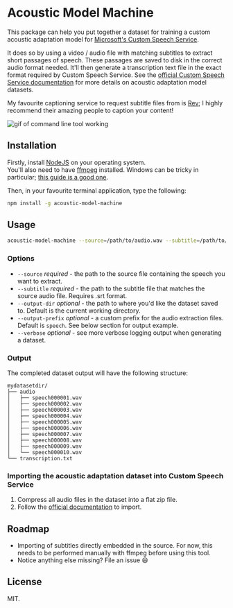 # Acoustic Model Machine

This package can help you put together a dataset for training a custom acoustic adaptation model for [Microsoft's Custom Speech Service](https://azure.microsoft.com/en-us/services/cognitive-services/custom-speech-service/).

It does so by using a video / audio file with matching subtitles to extract short passages of speech. These passages are saved to disk in the correct audio format needed. It'll then generate a transcription text file in the exact format required by Custom Speech Service. See the [official Custom Speech Service documentation](https://docs.microsoft.com/en-us/azure/cognitive-services/custom-speech-service/customspeech-how-to-topics/cognitive-services-custom-speech-create-acoustic-model) for more details on acoustic adaptation model datasets.

My favourite captioning service to request subtitle files from is [Rev](https://www.rev.com/blog/coupon/?ref=susanhinton); I highly recommend their amazing people to caption your content!

![gif of command line tool working](http://i.imgur.com/CZWEkhB.gif)

## Installation

Firstly, install [NodeJS](https://nodejs.org) on your operating system.  
You'll also need to have [ffmpeg](http://ffmpeg.org/download.html) installed. Windows can be tricky in particular; [this guide is a good one](http://www.wikihow.com/Install-FFmpeg-on-Windows).

Then, in your favourite terminal application, type the following:

```bash
npm install -g acoustic-model-machine

```

## Usage

```bash
acoustic-model-machine --source=/path/to/audio.wav --subtitle=/path/to/subtitle.srt --output-dir=mydatasetdir
```


### Options

+ `--source` _required_ - the path to the source file containing the speech you want to extract.
+ `--subtitle` _required_ - the path to the subtitle file that matches the source audio file. Requires .srt format.
+ `--output-dir` _optional_ - the path to where you'd like the dataset saved to. Default is the current working directory.
+ `--output-prefix` _optional_ - a custom prefix for the audio extraction files. Default is `speech`. See below section for output example.
+ `--verbose` _optional_ - see more verbose logging output when generating a dataset.

### Output

The completed dataset output will have the following structure:

```
mydatasetdir/
├── audio
│   ├── speech000001.wav
│   ├── speech000002.wav
│   ├── speech000003.wav
│   ├── speech000004.wav
│   ├── speech000005.wav
│   ├── speech000006.wav
│   ├── speech000007.wav
│   ├── speech000008.wav
│   ├── speech000009.wav
│   └── speech000010.wav
└── transcription.txt
```

### Importing the acoustic adaptation dataset into Custom Speech Service

1. Compress all audio files in the dataset into a flat zip file.
2. Follow the [official documentation](https://docs.microsoft.com/en-us/azure/cognitive-services/custom-speech-service/customspeech-how-to-topics/cognitive-services-custom-speech-create-acoustic-model) to import.

## Roadmap

+ Importing of subtitles directly embedded in the source. For now, this needs to be performed manually with ffmpeg before using this tool.
+ Notice anything else missing? File an issue :smile:

## License

MIT.
